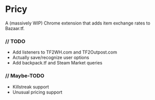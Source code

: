 # Pricy
A (massively WIP) Chrome extension that adds item exchange rates to Bazaar.tf.

### // TODO ###
- Add listeners to TF2WH.com and TF2Outpost.com
- Actually save/recognize user options
- Add backpack.tf and Steam Market queries

### // Maybe-TODO ###
- Killstreak support
- Unusual pricing support
